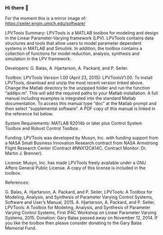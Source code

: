 ### Hi there 👋

For the moment this is a mirror image of: https://seiler.engin.umich.edu/software/

LPVTools
Summary: LPVTools is a MATLAB toolbox for modeling and design in the Linear Parameter-Varying framework (LPV). LPVTools contains data structures and tools that allow users to model parameter dependent systems in MATLAB and Simulink. In addition, the toolbox contains a collection of functions for model reduction, analysis, synthesis and simulation in the LPV framework.

Developers: G. Balas, A. Hjartarson, A. Packard, and P. Seiler.

Toolbox: LPVTools Version 1.00 (April 23, 2015): LPVToolsV1.00.
To install LPVTools, download and unzip the most recent version linked above. Change the Matlab directory to the unzipped folder and run the function “addlpv.m”. This will add the required paths to your Matlab installation. A full manual including examples is integrated into the standard Matlab documentation. To access this manual type “doc” at the Matlab prompt and then select “supplemental software”. A PDF copy of this manual is linked in the reference list below.

System Requirements: MATLAB R2014b or later plus Control System Toolbox and Robust Control Toolbox.

Funding: LPVTools was developed by Musyn, Inc. with funding support from a NASA Small Business Innovation Research contract from NASA Armstrong Flight Research Center (Contract #NNX12CA14C. Contract Monitor: Dr. Martin J. Brenner).

License: Musyn, Inc. has made LPVTools freely available under a GNU Affero General Public License. A copy of this license is included in the toolbox.

References:

G. Balas, A. Hjartarson, A. Packard, and P. Seiler, LPVTools: A Toolbox for Modeling, Analysis, and Synthesis of Parameter Varying Control Systems, Software and User’s Manual, 2015.
A. Hjartarson, A. Packard, and P. Seiler, LPVTools: A Toolbox for Modeling, Analysis, and Synthesis of Parameter Varying Control Systems, First IFAC Workshop on Linear Parameter Varying Systems, 2015.
Donation:
Gary Balas passed away on November 12, 2014. If you like the toolbox then please consider donating to the Gary Balas Memorial Fund.

<!--
**LPVTools/LPVTools** is a ✨ _special_ ✨ repository because its `README.md` (this file) appears on your GitHub profile.

Here are some ideas to get you started:

- 🔭 I’m currently working on ...
- 🌱 I’m currently learning ...
- 👯 I’m looking to collaborate on ...
- 🤔 I’m looking for help with ...
- 💬 Ask me about ...
- 📫 How to reach me: ...
- 😄 Pronouns: ...
- ⚡ Fun fact: ...
-->
